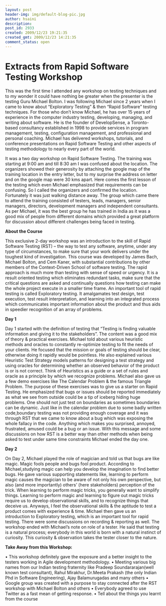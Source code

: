 ```yaml
---
layout: post
header-img: img/default-blog-pic.jpg
author: hsaini
description: 
post_id: 2933
created: 2009/12/23 19:21:35
created_gmt: 2009/12/23 14:21:35
comment_status: open
---
```


# Extracts from Rapid Software Testing Workshop

This was the first time I attended any workshop on testing techniques and to my wonder it could have nothing be greater when the presenter is the testing Guru Michael Bolton. I was following Michael since 2 years when I came to know about “Exploratory Testing” & then “Rapid Software” testing techniques. For those who don’t know Michael, he has over 15 years of experience in the computer industry testing, developing, managing, and writing about software. He is the founder of DevelopSense, a Toronto-based consultancy established in 1998 to provide services in program management, testing, configuration management, and professional and personal coaching. Michael has delivered workshops, tutorials, and conference presentations on Rapid Software Testing and other aspects of testing methodology to nearly every part of the world.

It was a two day workshop on Rapid Software Testing. The training was starting at 9:00 am and till 8:30 am I was confused about the location. The organizers showed their generosity by attaching the google map of the training location in the entry letter, but to my surprise the address on letter and on the google map were 30 kms apart. Here comes the first lesson of the testing which even Michael emphasized that requirements can be confusing. So I called the organizers and confirmed the location. Fortunately it was just walking distance away. The group which came there to attend the training consisted of testers, leads, managers, senior managers, directors, development managers and independent consultants. As per Michael, it was the best group he has trained in India as it was a good mix of people from different domains which provided a great platform for discussion about different challenges being faced in testing.

**About the Course**

This exclusive 2-day workshop was an introduction to the skill of Rapid Software Testing (RST) – the way to test any software, anytime, under any type of circumstances, to make sure that your work delivers under the toughest kind of investigation. This course was developed by James Bach, Michael Bolton, and Cem Kaner, with substantial contributions by other members of the Context-Driven School of software testing. The rapid approach is much more than testing with sense of speed or urgency. It is a result oriented testing which eliminates redundant tasks, make sure that the critical questions are asked and continually questions how testing can make the whole project execute in a smaller time frame. An important tool of rapid testing is called Exploratory testing. It amalgamates test design, test execution, test result interpretation, and learning into an integrated process which communicates important information about the product and thus aids in speedier recognition of an array of problems.

**Day 1**

Day 1 started with the definition of testing that “Testing is finding valuable information and giving it to the stakeholders”. The content was a good mix of theory & practical exercises. Michael told about various heuristic methods and oracles to constantly re-optimize testing to fit the needs of your clients. He focused that the mission or goals of testing should be clear, otherwise doing it rapidly would be pointless. He also explained various Heuristic Test Strategy models patterns for designing a test strategy and using oracles for determining whether an observed behavior of the product is or is not correct. Think of Heuristics as a guide or a set of rules and oracle as a principle by which we recognize problems. Michael also gave us a few demo exercises like The Calendar Problem & the famous Triangle Problem. The purpose of these exercises was to give us a starter on Rapid Testing. He emphasized that bugs or issues should be reported immediately as what we see from outside could be a tip of iceberg hiding huge problems. One should not just test on boundaries as sometimes boundaries can be dynamic. Just like in the calendar problem due to some badly written code,boundary testing was not providing enough coverage and it was through RST that we came to know about a bug which was exposing the whole fallacy in the code. Anything which makes you surprised, annoyed, frustrated, amused could be a bug or an issue. With this message and some discussions on how RST is a better way than other methods when being asked to test under same time constraints Michael ended the day one.

**Day 2**

On Day 2, Michael played the role of magician and told us that bugs are like magic. Magic fools people and bugs fool product. According to Michael,studying magic can help you develop the imagination to find better bugs. He gave various supporting statements like, learning to perform magic causes the magician to be aware of not only his own perspective, but also (and more importantly) others’ (here stakeholders) perception of the trick. When learning to perform magic tricks, you generally want to simplify things. Learning to perform magic and learning to figure out magic tricks require us to develop observational skills, and to recognize things that deceive us. Anyways, I feel the observational skills & the aptitude to test a product comes with experience & time. Michael then gave us an introduction to Exploratory testing, which is an important tool for rapid testing. There were some discussions on recording & reporting as well. The workshop ended with Michael’s note on role of a tester. He said that testing is a natural process; everybody in this world is born with a natural instinct of curiosity. This curiosity & observation takes the tester closer to the nature.

**Take Away from this Workshop:**

• This workshop definitely gave the exposure and a better insight to the testers working in Agile development methodology. • Meeting various big names from our Indian testing fraternity like Pradeep Soundararajan(well known test consultant), Rahul Mirakhur, Dr.Meeta Prakash (the only Indian Phd in Software Engineering), Ajay Balamurugadas and many others • Google group was created with a purpose to stay connected after the RST workshop with Michael Bolton and others • Everybody agreed to use Twitter as a fast mean of getting response. • Tell about the things you learnt from the course